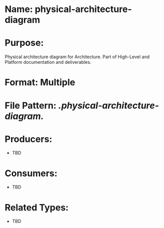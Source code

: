 # Name: physical-architecture-diagram

# Purpose:
Physical architecture diagram for Architecture. Part of High-Level and Platform documentation and deliverables.

# Format: Multiple

# File Pattern: *.physical-architecture-diagram.*

# Producers:
- TBD

# Consumers:
- TBD

# Related Types:
- TBD
